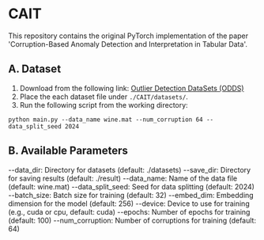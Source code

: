 # CAIT
This repository contains the original PyTorch implementation of the paper 'Corruption-Based Anomaly Detection and Interpretation in Tabular Data'.

## A. Dataset
1. Download from the following link: [Outlier Detection DataSets (ODDS)](https://odds.cs.stonybrook.edu/)
2. Place the each dataset file under `./CAIT/datasets/`.
3. Run the following script from the working directory:
```
python main.py --data_name wine.mat --num_corruption 64 --data_split_seed 2024 
```
## B. Available Parameters
--data_dir: Directory for datasets (default: ./datasets)
--save_dir: Directory for saving results (default: ./result)
--data_name: Name of the data file (default: wine.mat)
--data_split_seed: Seed for data splitting (default: 2024)
--batch_size: Batch size for training (default: 32)
--embed_dim: Embedding dimension for the model (default: 256)
--device: Device to use for training (e.g., cuda or cpu, default: cuda)
--epochs: Number of epochs for training (default: 100)
--num_corruption: Number of corruptions for training (default: 64)
